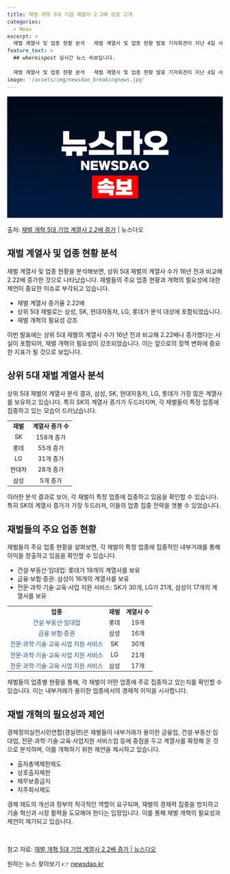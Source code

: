 ```yaml
---
title: 재벌 개혁 5대 기업 계열사 2.2배 성장 고개
categories:
  - News
excerpt: >
  재벌 계열사 및 업종 현황 분석   재벌 계열사 및 업종 현황 발표 기자회견이 지난 4일 서울 종로구 경제정…
feature_text: >
  ## whereispost 실시간 뉴스 속보입니다.

  재벌 계열사 및 업종 현황 분석   재벌 계열사 및 업종 현황 발표 기자회견이 지난 4일 서울 종로구 경제정…
image: '/assets/img/newsdao_breakingnews.jpg'
---
```


![뉴스다오 속보](/assets/img/newsdao_breakingnews.jpg)

<p>출처: <a href="https://newsdao.kr/4053" rel="dofollow">재벌 개혁 5대 기업 계열사 2.2배 증가</a> | 뉴스다오</p>

<h2 data-ke-size="size26">재벌 계열사 및 업종 현황 분석</h2>
재벌 계열사 및 업종 현황을 분석해보면, 상위 5대 재벌의 계열사 수가 16년 전과 비교해 2.22배 증가한 것으로 나타났습니다. 재벌들의 주요 업종 현황과 개혁의 필요성에 대한 제언이 중요한 이슈로 부각되고 있습니다.

<ul>
  <li>재벌 계열사 증가율 2.22배</li>
  <li>상위 5대 재벌로는 삼성, SK, 현대자동차, LG, 롯데가 분석 대상에 포함되었습니다.</li>
  <li>재벌 개혁의 필요성 강조</li>
</ul>

<p data-ke-size="size16">이번 발표에는 상위 5대 재벌의 계열사 수가 16년 전과 비교해 2.22배나 증가했다는 사실이 포함되어, 재벌 개혁의 필요성이 강조되었습니다. 이는 앞으로의 정책 변화에 중요한 지표가 될 것으로 보입니다.</p>

<h2 data-ke-size="size26">상위 5대 재벌 계열사 분석</h2>
상위 5대 재벌의 계열사 분석 결과, 삼성, SK, 현대자동차, LG, 롯데가 가장 많은 계열사를 보유하고 있습니다. 특히 SK의 계열사 증가가 두드러지며, 각 재벌들이 특정 업종에 집중하고 있는 모습이 드러났습니다.

<table>
  <tr>
    <td style="text-align: center; height: 17px;"><b>재벌</b></td>
    <td style="text-align: center; height: 17px;"><b>계열사 증가 수</b></td>
  </tr>
  <tr>
    <td style="text-align: center; height: 17px;">SK</td>
    <td style="text-align: center; height: 17px;">158개 증가</td>
  </tr>
  <tr>
    <td style="text-align: center; height: 17px;">롯데</td>
    <td style="text-align: center; height: 17px;">55개 증가</td>
  </tr>
  <tr>
    <td style="text-align: center; height: 17px;">LG</td>
    <td style="text-align: center; height: 17px;">31개 증가</td>
  </tr>
  <tr>
    <td style="text-align: center; height: 17px;">현대차</td>
    <td style="text-align: center; height: 17px;">28개 증가</td>
  </tr>
  <tr>
    <td style="text-align: center; height: 17px;">삼성</td>
    <td style="text-align: center; height: 17px;">5개 증가</td>
  </tr>
</table>

<p data-ke-size="size16">이러한 분석 결과로 보아, 각 재벌이 특정 업종에 집중하고 있음을 확인할 수 있습니다. 특히 SK의 계열사 증가가 가장 두드러져, 이들의 업종 집중 전략을 엿볼 수 있었습니다.</p>

<h2 data-ke-size="size26">재벌들의 주요 업종 현황</h2>
재벌들의 주요 업종 현황을 살펴보면, 각 재벌이 특정 업종에 집중적인 내부거래를 통해 이익을 창출하고 있음을 확인할 수 있습니다.

<ul>
  <li>건설·부동산·임대업: 롯데가 19개의 계열사를 보유</li>
  <li>금융·보험·증권: 삼성이 16개의 계열사를 보유</li>
  <li>전문·과학·기술·교육·사업 지원 서비스: SK가 30개, LG가 21개, 삼성이 17개의 계열사를 보유</li>
</ul>

<table>
  <tr>
    <td style="text-align: center; height: 17px;"><b>업종</b></td>
    <td style="text-align: center; height: 17px;"><b>재벌</b></td>
    <td style="text-align: center; height: 17px;"><b>계열사 수</b></td>
  </tr>
  <tr>
    <td style="text-align: center; height: 17px;"><span style="color: #1a5490;">건설·부동산·임대업</span></td>
    <td style="text-align: center; height: 17px;">롯데</td>
    <td style="text-align: center; height: 17px;">19개</td>
  </tr>
  <tr>
    <td style="text-align: center; height: 17px;"><span style="color: #1a5490;">금융·보험·증권</span></td>
    <td style="text-align: center; height: 17px;">삼성</td>
    <td style="text-align: center; height: 17px;">16개</td>
  </tr>
  <tr>
    <td style="text-align: center; height: 17px;"><span style="color: #1a5490;">전문·과학·기술·교육·사업 지원 서비스</span></td>
    <td style="text-align: center; height: 17px;">SK</td>
    <td style="text-align: center; height: 17px;">30개</td>
  </tr>
  <tr>
    <td style="text-align: center; height: 17px;"><span style="color: #1a5490;">전문·과학·기술·교육·사업 지원 서비스</span></td>
    <td style="text-align: center; height: 17px;">LG</td>
    <td style="text-align: center; height: 17px;">21개</td>
  </tr>
  <tr>
    <td style="text-align: center; height: 17px;"><span style="color: #1a5490;">전문·과학·기술·교육·사업 지원 서비스</span></td>
    <td style="text-align: center; height: 17px;">삼성</td>
    <td style="text-align: center; height: 17px;">17개</td>
  </tr>
</table>

<p data-ke-size="size16">재벌들의 업종별 현황을 통해, 각 재벌이 어떤 업종에 주로 집중하고 있는지를 확인할 수 있습니다. 이는 내부거래가 용이한 업종에서의 경제적 이익을 시사합니다.</p>

<h2 data-ke-size="size26">재벌 개혁의 필요성과 제언</h2>
경제정의실천시민연합(경실련)은 재벌들이 내부거래가 용이한 금융업, 건설·부동산·임대업, 전문·과학·기술·교육·사업지원 서비스업 등에 중점을 두고 계열사를 확장해 온 것으로 분석하며, 이를 개혁하기 위한 제언을 제시하고 있습니다.

<ul>
  <li>출자총액제한제도</li>
  <li>상호출자제한</li>
  <li>채무보증금지</li>
  <li>지주회사제도</li>
</ul>

<p data-ke-size="size16">경제 제도의 개선과 정부의 적극적인 역할이 요구되며, 재벌의 경제력 집중을 방지하고 기술 혁신과 시장 활력을 도모해야 한다는 입장입니다. 이를 통해 재벌 개혁의 필요성과 제언이 제기되고 있습니다.</p>

<p data-ke-size="size16">&nbsp;</p>

참고 자료: <a href="https://newsdao.kr/4053">재벌 개혁 5대 기업 계열사 2.2배 증가 | 뉴스다오</a> 

원하는 뉴스 찾아보기 👉 <a href="https://newsdao.kr" rel="dofollow">newsdao.kr</a>


